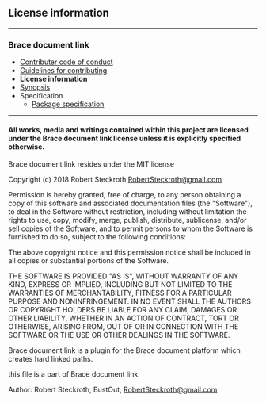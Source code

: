 ## License information

---
### Brace document link
* [Contributer code of conduct](https://github.com/restarian/brace_document_link/blob/master/docs/contributer_code_of_conduct.md)
* [Guidelines for contributing](https://github.com/restarian/brace_document_link/blob/master/docs/guidelines_for_contributing.md)
* **License information**
* [Synopsis](https://github.com/restarian/brace_document_link/blob/master/docs/synopsis.md)
* Specification
  * [Package specification](https://github.com/restarian/brace_document_link/blob/master/docs/specification/package_specification.md)

---

#### All works, media and writings contained within this project are licensed under the Brace document link license unless it is explicitly specified otherwise.

Brace document link resides under the MIT license

Copyright (c) 2018 Robert Steckroth [<RobertSteckroth@gmail.com>](mailto:RobertSteckroth@gmail.com)

Permission is hereby granted, free of charge, to any person obtaining a copy
of this software and associated documentation files (the "Software"), to deal
in the Software without restriction, including without limitation the rights
to use, copy, modify, merge, publish, distribute, sublicense, and/or sell
copies of the Software, and to permit persons to whom the Software is
furnished to do so, subject to the following conditions:

The above copyright notice and this permission notice shall be included in all
copies or substantial portions of the Software.

THE SOFTWARE IS PROVIDED "AS IS", WITHOUT WARRANTY OF ANY KIND, EXPRESS OR
IMPLIED, INCLUDING BUT NOT LIMITED TO THE WARRANTIES OF MERCHANTABILITY,
FITNESS FOR A PARTICULAR PURPOSE AND NONINFRINGEMENT. IN NO EVENT SHALL THE
AUTHORS OR COPYRIGHT HOLDERS BE LIABLE FOR ANY CLAIM, DAMAGES OR OTHER
LIABILITY, WHETHER IN AN ACTION OF CONTRACT, TORT OR OTHERWISE, ARISING FROM,
OUT OF OR IN CONNECTION WITH THE SOFTWARE OR THE USE OR OTHER DEALINGS IN THE
SOFTWARE.

  Brace document link is a plugin for the Brace document platform which creates hard linked paths.

  this file is a part of Brace document link

 Author: Robert Steckroth, BustOut, [<RobertSteckroth@gmail.com>](mailto:RobertSteckroth@gmail.com)

